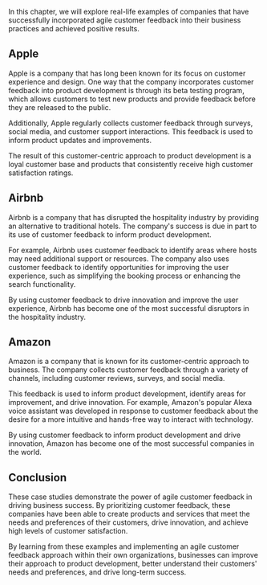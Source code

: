 
In this chapter, we will explore real-life examples of companies that have successfully incorporated agile customer feedback into their business practices and achieved positive results.

Apple
-----

Apple is a company that has long been known for its focus on customer experience and design. One way that the company incorporates customer feedback into product development is through its beta testing program, which allows customers to test new products and provide feedback before they are released to the public.

Additionally, Apple regularly collects customer feedback through surveys, social media, and customer support interactions. This feedback is used to inform product updates and improvements.

The result of this customer-centric approach to product development is a loyal customer base and products that consistently receive high customer satisfaction ratings.

Airbnb
------

Airbnb is a company that has disrupted the hospitality industry by providing an alternative to traditional hotels. The company's success is due in part to its use of customer feedback to inform product development.

For example, Airbnb uses customer feedback to identify areas where hosts may need additional support or resources. The company also uses customer feedback to identify opportunities for improving the user experience, such as simplifying the booking process or enhancing the search functionality.

By using customer feedback to drive innovation and improve the user experience, Airbnb has become one of the most successful disruptors in the hospitality industry.

Amazon
------

Amazon is a company that is known for its customer-centric approach to business. The company collects customer feedback through a variety of channels, including customer reviews, surveys, and social media.

This feedback is used to inform product development, identify areas for improvement, and drive innovation. For example, Amazon's popular Alexa voice assistant was developed in response to customer feedback about the desire for a more intuitive and hands-free way to interact with technology.

By using customer feedback to inform product development and drive innovation, Amazon has become one of the most successful companies in the world.

Conclusion
----------

These case studies demonstrate the power of agile customer feedback in driving business success. By prioritizing customer feedback, these companies have been able to create products and services that meet the needs and preferences of their customers, drive innovation, and achieve high levels of customer satisfaction.

By learning from these examples and implementing an agile customer feedback approach within their own organizations, businesses can improve their approach to product development, better understand their customers' needs and preferences, and drive long-term success.
